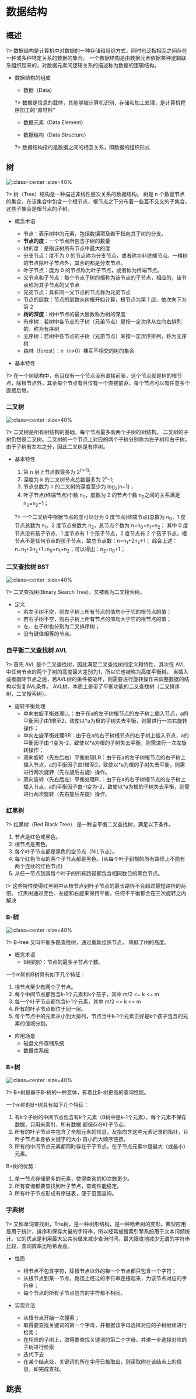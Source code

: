 # 数据结构

## 概述

?> 数据结构是计算机中对数据的一种存储和组织方式，同时也泛指相互之间存在一种或多种特定关系的数据的集合。
一个数据结构是由数据元素依据某种逻辑联系组织起来的，对数据元素间逻辑关系的描述称为数据的逻辑结构。

- 数据结构的组成

  - 数据（Data）

  ?> 数据是信息的载体，其能够被计算机识别、存储和加工处理，是计算机程序加工的“原材料”

  - 数据元素（Data Element）

  - 数据结构（Data Structure）

  ?> 数据结构指的是数据之间的相互关系，即数据的组织形式

## 树

![](/assets/images/data-struct-basic/20220320154644.png ':class=center :size=40%')

?> 树（Tree）结构是一种描述非线性层次关系的数据结构。
树是 n 个数据节点的集合，在该集合中包含一个根节点，根节点之下分布着一些互不交叉的子集合，这些子集合是根节点的子树。

- 概念术语

  - 节点：表示树中的元素，包括数据项及若干指向其子树的分支。
  - **节点的度**：一个节点所包含子树的数量
  - 树的度：是指该树所有节点中最大的度
  - 分支节点：度不为 0 的节点称为分支节点，或者称为非终端节点。一棵树的节点除叶子节点外，其余的都是分支节点。
  - 叶子节点：度为 0 的节点称为叶子节点，或者称为终端节点。
  - 父节点和子节点：每个节点子树的根称为该节点的子节点，相应的，该节点称为其子节点的父节点
  - 兄弟节点：具有同一父节点的节点称为兄弟节点
  - 节点的层数：节点的层数从树根开始计算，根节点为第 1 层、依次向下为第 2
  - **树的深度**：树中节点的最大层数称为树的深度
  - 有序树：若树中各节点的子树（兄弟节点）是按一定次序从左向右排列的，称为有序树
  - 无序树：若树中各节点的子树（兄弟节点）未按一定次序排列，称为无序树
  - 森林（forest）：n（n>0）棵互不相交的树的集合

- 基本特性

?> 在一个树结构中，有且仅有一个节点没有直接前驱，这个节点就是树的根节点，除根节点外，其余每个节点有且仅有一个直接前驱，每个节点可以有任意多个直接后继。

### 二叉树

![](/assets/images/data-struct-basic/20220320155253.png ':class=center :size=40%')

?> 二叉树是所有树结构的基础，每个节点最多有两个子树的树结构。
二叉树的子树仍然是二叉树。二叉树的一个节点上对应的两个子树分别称为左子树和右子树。由于子树有左右之分，因此二叉树是有序树。

- 基本特性

  1. 第 n 层上节点数最多为 2<sup>(n-1)</sup>;
  2. 深度为 k 的二叉树节点总数最多为 2<sup>k</sup>-1;
  3. 节点总数为 n 的二叉树的深度至少为 log<sub>2</sub>(n+1)；
  4. 叶子节点(终端节点)个数 n<sub>0</sub>，度数为 2 的节点个数 n<sub>2</sub>之间的关系满足 n<sub>0</sub>=n<sub>2</sub>+1；

  ?> 一个二叉树中根据节点的度可以分为 0 度节点(终端节点)总数为 n<sub>0</sub>，1 度节点总数为 n<sub>1</sub>，2 度节点总数为 n<sub>2</sub>，总节点个数为 n=n<sub>0</sub>+n<sub>1</sub>+n<sub>2</sub>；
  其中 0 度节点没有孩子节点，1 度节点有 1 个孩子节点，2 度节点有 2 个孩子节点，根节点不是任何节点的孩子节点，故总节点数：n=n<sub>1</sub>+2n<sub>2</sub>+1；
  综合上述：n=n<sub>1</sub>+2n<sub>2</sub>+1=n<sub>0</sub>+n<sub>1</sub>+n<sub>2</sub>；可以得出：n<sub>2</sub>=n<sub>0</sub>+1；

### 二叉查找树 BST

![](/assets/images/data-struct-basic/20220320162527.png ':class=center :size=40%')

?> 二叉查找树(Binary Search Tree)，又被称为二叉搜索树。

- 定义
  - 若左子树不空，则左子树上所有节点的值均小于它的根节点的值；
  - 若右子树不空，则右子树上所有节点的值均大于它的根节点的值；
  - 左、右子树也分别为二叉排序树；
  - 没有键值相等的节点。

### 自平衡二叉查找树 AVL

?> 首先 AVL 是个二叉查找树，因此满足二叉查找树的定义和特性，其次在 AVL 中任何节点的两个子树的高度最大差别为1，所以它也被称为高度平衡树。
当插入或者删除节点之后，若AVL树的条件被破坏，则需要进行旋转操作来调整数据的结构以恢复AVL条件。
AVL树，本质上是带了平衡功能的二叉查找树（二叉排序树，二叉搜索树）。

- 旋转平衡处理
    - 单向右旋平衡处理LL：由于在a的左子树根节点的左子树上插入节点，a的平衡因子由1增至2，致使以*a为根的子树失去平衡，则需进行一次右旋转操作；
    - 单向左旋平衡处理RR：由于在a的右子树根节点的右子树上插入节点，a的平衡因子由-1变为-2，致使以*a为根的子树失去平衡，则需进行一次左旋转操作；
    - 双向旋转（先左后右）平衡处理LR：由于在a的左子树根节点的右子树上插入节点，a的平衡因子由1增至2，致使以*a为根的子树失去平衡，则需进行两次旋转（先左旋后右旋）操作。
    - 双向旋转（先右后左）平衡处理RL：由于在a的右子树根节点的左子树上插入节点，a的平衡因子由-1变为-2，致使以*a为根的子树失去平衡，则需进行两次旋转（先右旋后左旋）操作。


### 红黑树

?> 红黑树（Red Black Tree） 是一种自平衡二叉查找树，满足以下条件。

1. 节点是红色或黑色。
2. 根节点是黑色。
3. 每个叶子节点都是黑色的空节点（NIL节点）。
4. 每个红色节点的两个子节点都是黑色。(从每个叶子到根的所有路径上不能有两个连续的红色节点)
5. 从任一节点到其每个叶子的所有路径都包含相同数目的黑色节点。

!> 这些特性使得红黑树中从根节点到叶子节点的最长路径不会超过最短路径的两倍。
红黑树通过变色、左旋和右旋来保持平衡，任何不平衡都会在三次旋转之内解决

### B-树

![](/assets/images/data-struct-basic/20220320170545.png ':class=center :size=40%')

?> B-tree 又叫平衡多路查找树，通过重新组织节点， 降低了树的高度。

- 概念术语
    - B树的阶：节点的最多子节点个数。

一个m阶的B树具有如下几个特征：
1. 根节点至少有两个子节点。
2. 每个中间节点都包含k-1个元素和k个孩子，其中 m/2 <= k <= m
3. 每一个叶子节点都包含k-1个元素，其中 m/2 <= k <= m
4. 所有的叶子节点都位于同一层。
5. 每个节点中的元素从小到大排列，节点当中k-1个元素正好是k个孩子包含的元素的值域分划。

- 应用场景
    - 磁盘文件存储系统
    - 数据库系统

### B+树

![](/assets/images/data-struct-basic/20220320173801.png ':class=center :size=40%')

?> B+树是基于B-树的一种变体，有着比B-树更高的查询性能。

一个m阶的B+树具有如下几个特征：
1. 有k个子树的中间节点包含有k个元素（B树中是k-1个元素），每个元素不保存数据，只用来索引，所有数据
都保存在叶子节点。
2. 所有的叶子节点中包含了全部元素的信息，及指向含这些元素记录的指针，且叶子节点本身依关键字的大小
自小而大顺序链接。
3. 所有的中间节点元素都同时存在于子节点，在子节点元素中是最大（或最小）元素。

B+树的优势：
1. 单一节点存储更多的元素，使得查询的IO次数更少。
2. 所有查询都要查找到叶子节点，查询性能稳定。
3. 所有叶子节点形成有序链表，便于范围查询。

### 字典树

?> 又称单词查找树，Trie树，是一种树形结构，是一种哈希树的变形。典型应用是用于统计，排序和保存大量的字符串，所以经常被搜索引擎系统用于文本词频统计。它的优点是利用最大公共前缀来减少查询时间，最大限度地减少无谓的字符串比较，查询效率比哈希表高。

- 性质
    - 根节点不包含字符，除根节点以外的每一个节点都只包含一个字符；
    - 从根节点到某一节点，路径上经过的字符串连接起来，为该节点对应的字符串；
    - 每个节点的所有子节点包含的字符都不相同。

- 实现方法
    - 从根节点开始一次搜索；
    - 取得要查找关键词的第一个字母，并根据该字母选择对应的子树继续进行检索；
    - 在相应的子树上，取得要查找关键词的第二个字母，并进一步选择对应的子树进行检索
    - 迭代下去
    - 在某个结点处，关键词的所在字母已被取出，则读取附在该结点上的信息，即完成查找。

## 跳表
